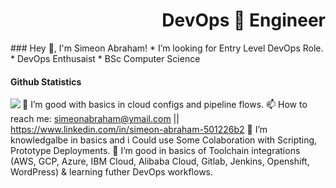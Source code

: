  <h1 align='right'>DevOps 🚀 Engineer</h1>
 ### Hey 👋, I'm Simeon Abraham!
 * I’m looking for Entry Level DevOps Role. 
 * DevOps Enthusaist
 * BSc Computer Science 
 <h4 align='left'>Github Statistics</h4>
 <img align='left' src='https://github-readme-stats.vercel.app/api?username=simeonabe&theme=algolia&show_icons=true'/>
 <!--<p align='center'><hr/></p>-->
 <!--<img 'width='100%' src='Secreatstuff/nnetwork.gif'/>
 <img 'width='100%' src='Secreatstuff/compute.gif'/>-->
 <!--<img src='https://github-readme-stats.vercel.app/api/top-langs/?username=simeonabe&layout=compact&theme=algolia'/>-->

   
   🙂 I’m good with basics in cloud configs and pipeline flows.
   📫 How to reach me: simeonabraham@ymail.com || https://www.linkedin.com/in/simeon-abraham-501226b2
   🙂 I’m knowledgalbe in basics and i Could use Some Colaboration with Scripting, Prototype Deployments.
   🌱 I’m good in basics of Toolchain integrations (AWS, GCP, Azure, IBM Cloud, Alibaba Cloud, Gitlab, Jenkins, Openshift, WordPress) 
    & learning futher DevOps workflows. 


<!--
**simeonabe/simeonabe** is a ✨ _special_ ✨ repository because its `README.md` (this file) appears on your GitHub profile.

Here are some ideas to get you started:

- 🔭 I’m currently working on ...
- 🌱 I’m currently learning ...
- 👯 I’m looking to collaborate on ...
- 🤔 
- 💬 Ask me about ...
- 📫 How to reach me: ...
- 😄 Pronouns: ...
- ⚡ Fun fact: ...
-->

